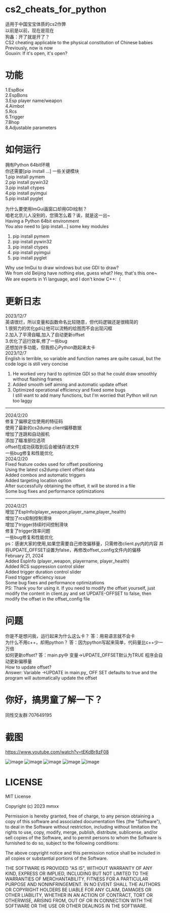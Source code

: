 # cs2_cheats_for_python
适用于中国宝宝体质的cs2作弊  
以前是以前，现在是现在  
狗鑫：开了就是开了？  
CS2 cheating applicable to the physical constitution of Chinese babies  
Previously, now is now  
Gouxin: If it's open, it's open?  
# 功能
1.EspBox  
2.EspBons  
3.Esp player name/weapon  
4.Aimbot  
5.Rcs  
6.Trigger  
7.Bhop  
8.Adjustable parameters  
# 如何运行
 拥有Python 64bit环境  
你还需要[pip install ...] 一些关键模块  
1.pip install pymem  
2.pip install pywin32  
3.pip install ctypes  
4.pip install pyimgui   
5.pip install pyglet  
  
为什么要使用ImGui画窗口却用GDI绘制？  
咱老北京儿人没别的，您猜怎么着？诶，就是这一出~  
Having a Python 64bit environment  
You also need to [pip install...] some key modules  
1. pip install pymem  
2. pip install pywin32  
3. pip install ctypes  
4. pip install pyimgui  
5. pip install pyglet  

Why use ImGui to draw windows but use GDI to draw?  
We from old Beijing have nothing else, guess what? Hey, that's this one~  
We are experts in Yi language, and I don't know C++:（  
# 更新日志
2023/12/7  
英语很烂，所以变量和函数命名比较随意，但代码逻辑还是很精简的  
1.很努力的优化gdi让他可以流畅的绘图而不会出现闪框  
2.加入了平滑自瞄,加入了自动更新offset  
3.优化了运行效率,修了一些bug  
还想加许多功能，但我担心Python跑起来太卡  
2023/12/7  
English is terrible, so variable and function names are quite casual, but the code logic is still very concise  
1. He worked very hard to optimize GDI so that he could draw smoothly without flashing frames  
2. Added smooth self aiming and automatic update offset  
3. Optimized operational efficiency and fixed some bugs  
I still want to add many functions, but I'm worried that Python will run too laggy  
_____________________________________________   
2024/2/20  
修复了偏移定位使用的特征码  
使用了最新的cs2dump client偏移数据  
增加了连跳和自动扳机  
添加了瞄准部位选项  
offset在成功获取到后会被储存进文件  
一些bug修复和性能优化  
2024/2/20  
Fixed feature codes used for offset positioning  
Using the latest cs2dump client offset data  
Added combos and automatic triggers  
Added targeting location option  
After successfully obtaining the offset, it will be stored in a file  
Some bug fixes and performance optimizations  
_____________________________________________  
2024/2/21  
增加了EspInfo(player_weapon,player_name,player_health)  
增加了rcs抑制控制滑块  
增加了trigger持续时间控制滑块  
修复了trigger效率问题  
一些bug修复和性能优化  
ps：感谢大家的使用,如果您需要自己修改偏移量，只需修改client.py内的内容 并将UPDATE_OFFSET设置为false，再修改offset_config文件内的偏移  
February 21, 2024  
Added EspInfo (player_weapon, playername, player_health)  
Added RCS suppression control slider  
Added trigger duration control slider  
Fixed trigger efficiency issue  
Some bug fixes and performance optimizations  
PS: Thank you for using it. If you need to modify the offset yourself, just modify the content in client.py and set UPDATE-OFFSET to false, then modify the offset in the offset_config file  
# 问题
你是不是想问我，运行起来为什么这么卡？  答：用易语言就不会卡  
为什么不用c++，却用python？  答：因为python写起来简单，代码量比c++少一万倍  
如何更新offset?  答：main.py中 变量->UPDATE_OFFSET默认为TRUE 程序会自动更新偏移量  
How to update offset?  
Answer: Variable ->UPDATE in main.py_ OFF SET defaults to true and the program will automatically update the offset  
# 你好，搞男童了解一下？
同性交友群:707649195  
# 截图
https://www.youtube.com/watch?v=tEKdBr8zF08  
  
![image](https://github.com/Retmon403/cs2_cheats_python/blob/main/5.gif)
![image](https://github.com/Retmon403/cs2_cheats_python/blob/main/1.png)
![image](https://github.com/Retmon403/cs2_cheats_python/blob/main/3.gif)
![image](https://github.com/Retmon403/cs2_cheats_python/blob/main/4.png)
![image](https://github.com/Retmon403/cs2_cheats_python/blob/main/2.png)

# LICENSE
MIT License

Copyright (c) 2023 mmxx

Permission is hereby granted, free of charge, to any person obtaining a copy
of this software and associated documentation files (the "Software"), to deal
in the Software without restriction, including without limitation the rights
to use, copy, modify, merge, publish, distribute, sublicense, and/or sell
copies of the Software, and to permit persons to whom the Software is
furnished to do so, subject to the following conditions:

The above copyright notice and this permission notice shall be included in all
copies or substantial portions of the Software.

THE SOFTWARE IS PROVIDED "AS IS", WITHOUT WARRANTY OF ANY KIND, EXPRESS OR
IMPLIED, INCLUDING BUT NOT LIMITED TO THE WARRANTIES OF MERCHANTABILITY,
FITNESS FOR A PARTICULAR PURPOSE AND NONINFRINGEMENT. IN NO EVENT SHALL THE
AUTHORS OR COPYRIGHT HOLDERS BE LIABLE FOR ANY CLAIM, DAMAGES OR OTHER
LIABILITY, WHETHER IN AN ACTION OF CONTRACT, TORT OR OTHERWISE, ARISING FROM,
OUT OF OR IN CONNECTION WITH THE SOFTWARE OR THE USE OR OTHER DEALINGS IN THE
SOFTWARE.

